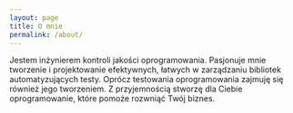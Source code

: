```yaml
---
layout: page
title: O mnie
permalink: /about/
---
```

Jestem inżynierem kontroli jakości oprogramowania. Pasjonuje mnie tworzenie i projektowanie efektywnych, łatwych w zarządzaniu bibliotek automatyzujących testy. Oprócz testowania oprogramowania zajmuję się również jego tworzeniem. Z przyjemnością stworzę dla Ciebie oprogramowanie, które pomoże rozwniąć Twój biznes.